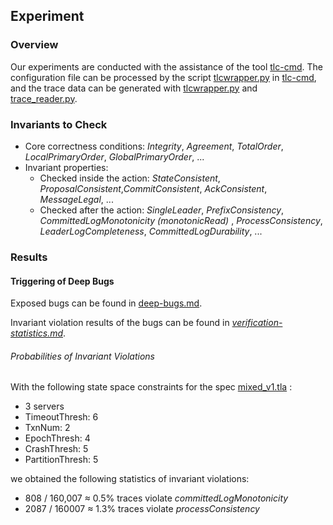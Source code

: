 ## Experiment

### Overview

Our experiments are conducted with the assistance of  the tool [tlc-cmd](https://github.com/tangruize/tlc-cmd). The configuration file can be processed by the script [tlcwrapper.py](https://github.com/tangruize/tlc-cmd/blob/master/tlcwrapper.py) in [tlc-cmd](https://github.com/tangruize/tlc-cmd), and the trace data can be generated with [tlcwrapper.py](https://github.com/tangruize/tlc-cmd/blob/master/tlcwrapper.py) and [trace_reader.py](https://github.com/tangruize/tlc-cmd/blob/master/trace_reader.py). 



### Invariants to Check

- Core correctness conditions: *Integrity*, *Agreement*, *TotalOrder*, *LocalPrimaryOrder*, *GlobalPrimaryOrder*, ...
- Invariant properties:
  - Checked inside the action: *StateConsistent*, *ProposalConsistent*,*CommitConsistent*, *AckConsistent*, *MessageLegal*, ...
  - Checked after the action: *SingleLeader*, *PrefixConsistency*, *CommittedLogMonotonicity (monotonicRead)* , *ProcessConsistency*, *LeaderLogCompleteness*, *CommittedLogDurability*, ...



### Results

#### Triggering of Deep Bugs

Exposed bugs can be found in [deep-bugs.md](deep-bugs.md).

Invariant violation results of the bugs can be found in *[verification-statistics.md](verification-statistics.md)*. 



###### Probabilities of Invariant Violations

With the following state space constraints for the spec  [mixed_v1.tla](mixed_v1/mixed_v1.tla) :

- 3 servers
- TimeoutThresh: 6
- TxnNum: 2
- EpochThresh: 4
- CrashThresh: 5
- PartitionThresh: 5

we obtained the following statistics of invariant violations:

- 808 / 160,007 ≈ 0.5% traces violate *committedLogMonotonicity*
- 2087 / 160007 ≈ 1.3% traces violate *processConsistency*



